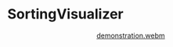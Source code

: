 # SortingVisualizer
<div id="header" align="center">
  
  [demonstration.webm](https://github.com/ShreyaDhiman24/SortingVisualizer/assets/98320971/08eb2327-efb5-4de6-950f-5dfbf37bb81a)
  
</div>
